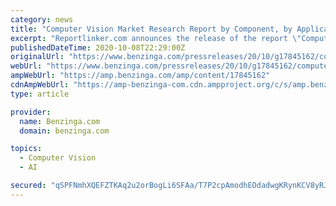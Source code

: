 ```yaml
---
category: news
title: "Computer Vision Market Research Report by Component, by Application - Global Forecast to 2025 - Cumulative Impact of COVID-19"
excerpt: "Reportlinker.com announces the release of the report \"Computer Vision Market Research Report by Component, by Application"
publishedDateTime: 2020-10-08T22:29:00Z
originalUrl: "https://www.benzinga.com/pressreleases/20/10/g17845162/computer-vision-market-research-report-by-component-by-application-global-forecast-to-2025-cumulat"
webUrl: "https://www.benzinga.com/pressreleases/20/10/g17845162/computer-vision-market-research-report-by-component-by-application-global-forecast-to-2025-cumulat"
ampWebUrl: "https://amp.benzinga.com/amp/content/17845162"
cdnAmpWebUrl: "https://amp-benzinga-com.cdn.ampproject.org/c/s/amp.benzinga.com/amp/content/17845162"
type: article

provider:
  name: Benzinga.com
  domain: benzinga.com

topics:
  - Computer Vision
  - AI

secured: "qSPFNmhXQEFZTKAq2u2orBogLi6SFAa/T7P2cpAmodhEOdadwgKRynKCV8yRJEmWINrX6EO5kfHaa64dq586h7xbxv0SL/ew1zmGfmJqM8jPp+NbL9x/x+aha/o6xlMo5a4dI3QT/sy0A+o5pc5RBeqnAZWYSg2/Qj+OdKQa7WMiIiRO12wkbjXDTrAxabyFP2MnOZuKHqZZlYSQDmQRgj1CmtG1c/4uTOm1NeEGWnqv2ey2TMMoNhMFRcJOrU4Oif6bxg6ImQwKuNM14d0QZ0kErwfoZTtNjIFj0M+QmBqF2yYCWPihUW4o1sFFBpE32MMvBnZC7Ugxw+zwkWx5jb+vIttHz+vcUNd8msZNBrg=;OWAXbZ1Zxd/BcNP6KCySNQ=="
---
```


